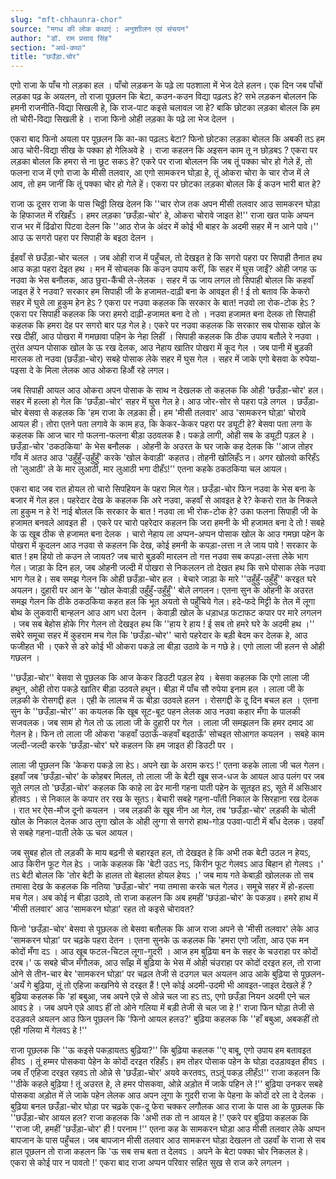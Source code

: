 ```yaml
---
slug: "mft-chhaunra-chor"
source: "मगध की लोक कथाएं : अनुशाीलन एवं संचयन"
author: "डॉ. राम प्रसाद सिंह"
section: "अर्थ-कथा"
title: "छउँड़ा.चोर"
---
```

एगो राजा के पाँच गो लड़का हल । पाँचो लड़कन के पढ़े ला पठशाला में भेज देले हलन। एक दिन जब पाँचों लड़का पढ़ के अयलन, तो राजा पूछलन कि बेटा, कउन-कउन विद्या पढ़लऽ हे? सभे लड़कन बोललन कि हमनी राजनीति-विद्या सिखली हे, कि राज-पाट कइसे चलावल जा हे? बाकि छोटका लड़का बोलल कि हम तो चोरी-विद्या सिखली हे । राजा फिनो ओही लड़का के पढ़े ला भेज देलन । 

एकरा बाद फिनो अयला पर पूछलन कि का-का पढ़लऽ बेटा? फिनो छोटका लड़का बोलल कि अबकी तऽ हम आउ चोरी-विद्या सीख के पक्का हो गेलिअवे हे । राजा कहलन कि अइसन काम तू न छोड़बऽ ? एकरा पर लड़का बोलल कि हमरा से ना छूट सकऽ हे? एकरे पर राजा बोललन कि जब तूं पक्का चोर हो गेले हें, तो फलना राज में एगो राजा के मीसी तलवार, आ एगो सामकरन घोड़ा हे, तूं ओकरा चोरा के चार रोज में ले आव, तो हम जानीं कि तूं पक्का चोर हो गेले हें। एकरा पर छोटका लड़का बोलल कि ई कउन भारी बात हे?  

राजा ऊ दूसर राजा के पास चिठ्ठी लिख देलन कि ''चार रोज तक अपन मीसी तलवार आउ सामकरन घोड़ा के हिफाजत में रखिहँऽ । हमर लड़का 'छउँड़ा-चोर' हे, ओकरा चोरावे जाइत हे!'' राजा खत पाके अप्पन राज भर में ढिंढोरा पिटवा देलन कि ''आठ रोज के अंदर में कोई भी बाहर के अदमी सहर में न आने पावे।'' आउ ऊ सगरो पहरा पर सिपाही के बइठा देलन । 

ईहवाँ से छउँड़ा-चोर चलल । जब ओही राज में पहुँचल, तो देखइत हे कि सगरो पहरा पर सिपाही तैनात हथ आउ कड़ा पहरा देइत हथ । मन में सोचलक कि कउन उपाय करीं,  कि सहर में घुस जाईं? ओही जगह ऊ नउवा के भेस बनौलक, आउ छुरा-कैंची ले-लेलक । सहर में ऊ जाय लगल तो सिपाही बोलल कि कहवाँ जाइत हें रे नउवा?   सरकार हम सिपाही जी के हजामत-दाढ़ी बना के आवइत ही ! ई तो बताव कि केकरो सहर में घुसे ला हुकुम हेन हेऽ ? एकरा पर नउवा कहलक कि सरकार के बात! नउवो ला रोक-टोक हेऽ ? एकरा पर सिपाही कहलक कि जरा हमरो दाढ़ी-हजामत बना दे तो । नउवा हजामत बना देलक तो सिपाही कहलक कि हमरा देह पर सगरो बार पड़ गेल हे। एकरे पर नउवा कहलक कि सरकार सब पोसाक खोल के रख दीहीं, आउ पोखरा में गमछावा पहिन के नेहा लिहीं । सिपाही कहलक कि ठीक उपाय बतौले रे नउवा । तुरंत अप्पन पोसाक खोल के ऊ रख देलक, आउ नेहाय खातिर पोखरा में कूद गेल । जब पानी में बुड़की मारलक तो नउवा (छउँड़ा-चोर) सबहे पोसाक लेके सहर में घुस गेल । सहर में जाके एगो बेसवा के रुपेया-पइसा दे के मिला लेलक आउ ओकरा हिऔं रहे लगल। 

जब सिपाही आयल आउ ओकरा अपन पोसाक के साथ न देखलक तो कहलक कि ओही 'छउँड़ा-चोर' हल। सहर में हल्ला हो गेल कि 'छउँड़ा-चोर' सहर में घुस गेल हे। आउ जोर-सोर से पहरा पड़े लगल । छउँड़ा-चोर बेसवा से कहलक कि 'हम राजा के लड़का ही। हम 'मीसी तलवार' आउ 'सामकरन घोड़ा' चोरावे आयल ही। तोरा एतने पता लगावे के काम हउ, कि केकर-केकर पहरा पर ड्यूटी हे? बेसवा पता लगा के कहलक कि आज चार गो फलना-फलना बीड़ा उठवलक है। पकड़े लागी, ओही सब के ड्यूटी पड़ल हे । छउँड़ा-चोर 'ठकठकिया' के भेस बनौलक । ओहनी के अउरत के घर जाके कह देलक कि ''आज तोहर गाँव में अतउ आउ 'उहुँहुँ-उहुँहुँ' करके 'खोल केवाड़ी' कहतउ। तोहनी खोलिहँऽ न। अगर खोलवो करिहँऽ तो 'लुआठी' ले के मार लुआठी, मार लुआठी भगा दीहँऽ!'' एतना कहके ठकठकिया चल आयल। 

एकरा बाद जब रात होयल तो चारो सिपहियन के पहरा मिल गेल। छउँड़ा-चोर फिन नउवा के भेस बना के बजार में गेल हल। पहरेदार देख के कहलक कि अरे नउवा, कहवाँ से आवइत हे रे? केकरो रात के निकले ला हुकुम न हे रे! नाई बोलल कि सरकार के बात ! नउवा ला भी रोक-टोक हे? उका फलना सिपाही जी के हजामत बनवले आवइत ही । एकरे पर चारो पहरेदार कहलन कि जरा हमनी के भी हजामत बना दे तो ! सबहे के ऊ खूब ठीक से हजामत बना देलक । चारो नेहाय ला अप्पन-अप्पन पोसाक खोल के आउ गमछा पहेन के पोखरा में कूदलन आउ नउवा से कहलन कि देख, कोई हमनी के कपड़ा-लत्ता न ले जाय पावे ! सरकार के बात ! हम हियो तो कउन ले जायत? जब चारो बुड़की मारलन तो गत्त नउवा सब कपड़ा-लत्ता लेके भाग गेल। जाड़ा के दिन हल, जब ओहनी जल्दी में पोखरा से निकललन तो देखत हथ कि सभे पोसाक लेके नउवा भाग गेल हे। सब समझ गेलन कि ओही छउँड़ा-चोर हल । बेचारे जाड़ा के मारे ''उहुँहुँ-उहुँहुँ'' करइत घरे अयलन। दुहारी पर आन के ''खोल केवाड़ी उहुँहुँ-उहुँहुँ'' बोले लगलन। एतना सुन के ओहनी के अउरत समझ गेलन कि ठीके ठकठकिया कहत हल कि भूत अयतो से पहुँचिये गेल। हदे-फदे मिट्टी के तेल में लूगा बोथ के लुकवारी बान्हलन आउ आग धरा देलन । केवाड़ी खोल के धड़ाधड़ फटाफट कपार पर मारे लगलन । जब सब बेहोस होके गिर गेलन तो देखइत हथ कि ''हाय रे हाय ! ई सब तो हमरे घरे के अदमी हथ ।'' सबेरे समूचा सहर में कुहराम मच गेल कि 'छउँड़ा-चोर'' चारो पहरेदार के बड़ी बेदम कर देलक हे, आउ फजीहत भी । एकरे से डरे कोई भी ओकरा पकड़े ला बीड़ा उठावे के न गछे हे। एगो लाला जी हलन से ओही गछलन ।
 
''छउँड़ा-चोर'' बेसवा से पूछलक कि आज केकर डिउटी पड़ल हेय । बेसवा कहलक कि एगो लाला जी हथुन, ओही तोरा पकड़े खातिर बीड़ा उठवले हथुन। बीड़ा में पाँच सौ रुपेया इनाम हल । लाला जी के लड़की के रोसगद्दी हल । एही के लालच में ऊ बीड़ा उठवले हलन । रोसगद्दी के दू दिन बचल हल । एतना सुन के ''छउँड़ा-चोर'' का कयलक कि खूब सूट-बूट पहन लेलक आउ नउवा कहार मँगा के पालकी सजवलक। जब साम हो गेल तो ऊ लाला जी के दुहारी पर गेल । लाला जी समझलन कि हमर दमाद आ गेलन हे। फिन तो लाला जी ओकरा 'कहवाँ उठाऊँ-कहवाँ बइठाऊँ' सोचइत सोआगत कयलन । सबहे काम जल्दी-जल्दी करके 'छउँड़ा-चोर' घरे कहलन कि हम जाइत ही डिउटी पर । 
 
लाला जी पूछलन कि 'केकरा पकड़े ला हेऽ। अपने खा के अराम करऽ !' एतना कहके लाला जी चल गेलन। इहवाँ जब 'छउँड़ा-चोर' के कोहबर मिलल, तो लाला जी के बेटी खूब सज-धज के आयल आउ पलंग पर जब सूते लगल तो 'छउँड़ा-चोर' कहलक कि काहे ला ढेर मानी गहना पाती पहेन के सूतइत हऽ, सूते में असिआर होतवऽ । से निकाल के कपार तर रख के सूतऽ। बेचारी सबहे गहना-पाँती निकाल के सिरहाना रख देलक । रात भर ऐस-मौज दूनो कयलन । जब लड़की के खूब नीन आ गेल, तब 'छउँड़ा-चोर' लड़की के चोली खोल के निकाल देलक आउ लुगा खोल के ओही लुग्गा से सगरो हाथ-गोड़ पउवा-पाटी में बाँध देलक। उहवाँ से सबहे गहना-पाती लेके ऊ चल आयल। 

जब सुबह होल तो लड़की के माय बढ़नी से बहारइत हल, तो देखइत हे कि अभी तक बेटी उठल न हेयऽ, आउ किरीन फूट गेल हेऽ । जाके कहलक कि 'बेटी उठऽ नऽ, किरीन फूट गेलवऽ आउ बिहान हो गेलवऽ ।' तऽ बेटी बोलल कि 'तोर बेटी के हालत तो बेहालत होयल हेयऽ ।' जब माय गते केबाड़ी खोललक तो सब तमासा देख के कहलक कि नतिया 'छउँड़ा-चोर' नया तमासा करके चल गेलउ। समूचे सहर में हो-हल्ला मच गेल। अब कोई न बीड़ा उठावे, तो राजा कहलन कि अब हमहीं 'छउंड़ा-चोर' के पकड़व। हमरे हाथ में 'मीसी तलवार’ आउ 'सामकरन घोड़ा' रहत तो कइसे चोरावत?
 
फिनो 'छउँड़ा-चोर' बेसवा से पूछलक तो बेसवा बतौलक कि आज राजा अपने से 'मीसी तलवार' लेके आउ 'सामकरन घोड़ा' पर चढ़के पहरा देतन । एतना सुनके ऊ कहलक कि 'हमरा एगो जाँता, आउ एक मन कोदों मँगा दऽ । आउ खूब फटल-चिटल लूगा-गुदरी । आज हम बुढ़िया बन के सहर के चउराहा पर कोदों दरब।' ऊ सबहे चीज मँगौलक, आउ साँझ में बुढ़िया के भेस में ओही चंउराहा पर कोदों दरइत हल, तो राजा ओने से तीन-चार बेर 'सामकरन घोड़ा' पर चढ़ल तेजी से दउगल चल अयलन आउ आके बुढ़िया से पूछलन- 'अयँ गे बुढ़िया, तूं तो एहिजा कखनिये से दरइत हैं ! एने कोई अदमी-उदमी भी आवइत-जाइत देखले हें ? बुढ़िया कहलक कि 'हां बबुआ, जब अपने एन्ने से ओन्ने चल जा हऽ तऽ, एगो छउँड़ा नियन अदमी एने चल आवऽ हे । जब अपने एन्ने आवऽ हीं तो ओने गलिया में बड़ी तेजी से चल जा हे !' राजा फिन घोड़ा तेजी से दउड़वले अयलन आउ फिन पूछलन कि 'फिनो आयल हलउ?'  बुढ़िया कहलक कि ''हाँ बबुआ, अबकहीं तो एही गलिया में गेलवऽ हे !'' 

राजा पूछलक कि ''ऊ कइसे पकड़ायतऽ बुढ़िया?'’ कि बुढ़िया कहलक ''ए बाबू, एगो उपाय हम बतावइत हीवऽ । तूं हम्मर पोसकवा पेहेन के कोदों दरइत रहिहँऽ। हम तोहर पोसाक पहेन के घोड़ा दउड़ावइत हीवऽ । जब तँ एहिजा दरइत रहवऽ तो ओन्ने से 'छउँड़ा-चोर' अयवे करतवऽ, तऽतूं पकड़ लीहँऽ!'' राजा कहलन कि ''ठीके कहले बुढ़िया ! तूं अउरत हे, ले हमर पोसकवा, ओन्ने अड़ोत में जाके पहिन ले !'' बुढ़िया उनकर सबहे पोसकवा अड़ोत में ले जाके पहेन लेलक आउ अपन लूगा के गुदरी राजा के पेहना के कोदों दरे ला दे देलक । बुढ़िया बनल छउँड़ा-चोर घोड़ा पर चढ़के एक-दू फेरा चक्कर लगौलक आउ राजा के पास आ के पूछलक कि ''छउँड़ा-चोर आयल हल?  राजा कहलक कि 'अभी तक तो न आयल हे !' एकरे पर बुढ़िया कहलक कि ''राजा जी, हमहीं 'छउँड़ा-चोर' ही ! परनाम !'' एतना कह के सामकरन घोड़ा आउ मीसी तलवार लेके अप्पन बापजान के पास पहुँचल। जब बापजान मीसी तलवार आउ सामकरन घोड़ा देखलन तो उहवाँ के राजा से सब हाल पूछलन तो राजा कहलन कि 'ऊ सब सच बता त देलवऽ । अपने के बेटा पक्का चोर निकलल हे। एकरा से कोई पार न पावतो !' एकरा बाद राजा अप्पन परिवार सहित सुख से राज करे लगलन । 
 
